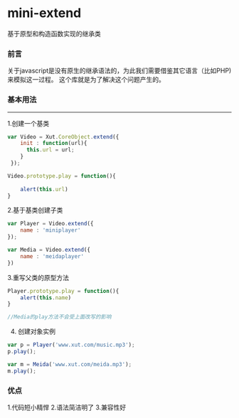 # mini-extend
基于原型和构造函数实现的继承类

### 前言
  关于javascript是没有原生的继承语法的，为此我们需要借鉴其它语言（比如PHP)来模拟这一过程。
  这个库就是为了解决这个问题产生的。

### 基本用法
--------
1.创建一个基类

```javascript 
var Video = Xut.CoreObject.extend({
    init : function(url){
      this.url = url;
    } 
 });

Video.prototype.play = function(){
	
	alert(this.url)
}

```
2.基于基类创建子类

```javascript
var Player = Video.extend({
	name : 'miniplayer'
});

var Media = Video.extend({
	name : 'meidaplayer'
})

```

3.重写父类的原型方法

```javascript
Player.prototype.play = function(){
	alert(this.name)
}

//Media的play方法不会受上面改写的影响

```

4. 创建对象实例
```javascript
var p = Player('www.xut.com/music.mp3');
p.play();

var m = Meida('www.xut.com/meida.mp3');
m.play();

```
### 优点
1.代码短小精悍
2.语法简洁明了
3.兼容性好